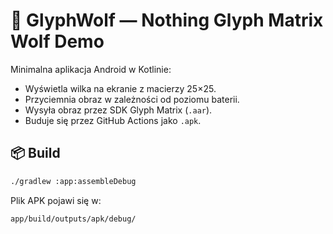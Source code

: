 # 🐺 GlyphWolf — Nothing Glyph Matrix Wolf Demo

Minimalna aplikacja Android w Kotlinie:
- Wyświetla wilka na ekranie z macierzy 25×25.
- Przyciemnia obraz w zależności od poziomu baterii.
- Wysyła obraz przez SDK Glyph Matrix (`.aar`).
- Buduje się przez GitHub Actions jako `.apk`.

## 📦 Build
```bash
./gradlew :app:assembleDebug
```

Plik APK pojawi się w:
```
app/build/outputs/apk/debug/
```
